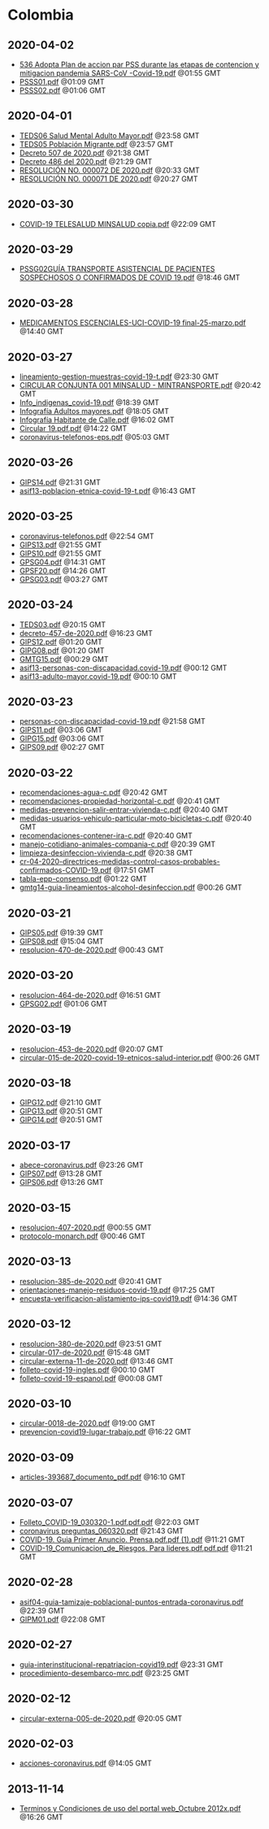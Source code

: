 # Colombia


## 2020-04-02

* [536 Adopta Plan de accion par PSS durante las etapas de contencion y mitigacion pandemia SARS-CoV -Covid-19.pdf](f7a5cec5d4bf8b3fb2a170e676d908aa96082aa3/file.pdf) @01:55 GMT
* [PSSS01.pdf](ac83fb74cdbb65c180de7358d551153d574e937e/file.pdf) @01:09 GMT
* [PSSS02.pdf](fda1c4fe34deb182b7a717df3d55d096fc546072/file.pdf) @01:06 GMT

## 2020-04-01

* [TEDS06 Salud Mental Adulto Mayor.pdf](5a903643f4cf793e0e9e7537af9f775cea962274/file.pdf) @23:58 GMT
* [TEDS05 Población Migrante.pdf](a4cc50dcfbaed86b93cf57fa5208fe05f4c8372b/file.pdf) @23:57 GMT
* [Decreto 507 de 2020.pdf](5f2a3da8b47abbd46b1a6ab6885f4de007ee117f/file.pdf) @21:38 GMT
* [Decreto 486 del 2020.pdf](853826a117c805b39957861f579659d2e38d8f0d/file.pdf) @21:29 GMT
* [RESOLUCIÓN NO. 000072 DE 2020.pdf](aaccf8ee9b4f34cf6f310001f68e31083121ff85/file.pdf) @20:33 GMT
* [RESOLUCIÓN NO. 000071 DE 2020.pdf](a10c31ff9c97fd218067154b896c4ba30ef9f36a/file.pdf) @20:27 GMT

## 2020-03-30

* [COVID-19 TELESALUD MINSALUD copia.pdf](6ac83e2ab96c107e3c9d458665564c2073128e26/file.pdf) @22:09 GMT

## 2020-03-29

* [PSSG02GUÍA  TRANSPORTE ASISTENCIAL DE PACIENTES SOSPECHOSOS O CONFIRMADOS DE COVID 19.pdf](3a896e98f45436beb89fc0f11c7cc93b7d447ba6/file.pdf) @18:46 GMT

## 2020-03-28

* [MEDICAMENTOS ESCENCIALES-UCI-COVID-19 final-25-marzo.pdf](9504477992f9231cefc4220ebca05c754ed7f2ad/file.pdf) @14:40 GMT

## 2020-03-27

* [lineamiento-gestion-muestras-covid-19-t.pdf](2d56bcb86a117600a719926c7308b70515527473/file.pdf) @23:30 GMT
* [CIRCULAR CONJUNTA 001 MINSALUD - MINTRANSPORTE.pdf](2d6eea6fb861709880c5896a2aabe839c60c52b5/file.pdf) @20:42 GMT
* [Info\_indigenas\_covid-19.pdf](bf1a83fd41682dbfa12afc58a519f1006ed69c7b/file.pdf) @18:39 GMT
* [Infografía Adultos mayores.pdf](0e8cd98cda9bb32c28ca5a84e51a589dac010b85/file.pdf) @18:05 GMT
* [Infografía Habitante de Calle.pdf](79c1e089fcdb9c06355882243acaab57f65911c2/file.pdf) @16:02 GMT
* [Circular 19.pdf.pdf](70eb1af42e2d1d9b820761e4cd3ac04f6e71de74/file.pdf) @14:22 GMT
* [coronavirus-telefonos-eps.pdf](f1306ff95b5f8a33549b41f75645e5fe0db90bdd/file.pdf) @05:03 GMT

## 2020-03-26

* [GIPS14.pdf](9276d6a8e11424863a9d12fd7caab5b53d315cf3/file.pdf) @21:31 GMT
* [asif13-poblacion-etnica-covid-19-t.pdf](56ef904fb4b13345572115cab1f6fbd51bf8c7c4/file.pdf) @16:43 GMT

## 2020-03-25

* [coronavirus-telefonos.pdf](388f161c315c1b0807570a6a13d17f9a2f564716/file.pdf) @22:54 GMT
* [GIPS13.pdf](8f2d3b5268884851e82857d4055ede1d9e107a1c/file.pdf) @21:55 GMT
* [GIPS10.pdf](9716eac2ae401d2f170e81fda538114f4882df47/file.pdf) @21:55 GMT
* [GPSG04.pdf](2759f077eb1b1ce4aed0b6ccb77a18e8dff4211a/file.pdf) @14:31 GMT
* [GPSF20.pdf](4a514e28605001019ca5193e418ac9543fa43ebd/file.pdf) @14:26 GMT
* [GPSG03.pdf](7c80168eb2af5144ae0482926cbe31553d57d8ef/file.pdf) @03:27 GMT

## 2020-03-24

* [TEDS03.pdf](1f00f2438562f5aa4ac7e7fcc152804ae1086ec4/file.pdf) @20:15 GMT
* [decreto-457-de-2020.pdf](2d2598dd230f720b4db74681c8e3ae5d87d02b90/file.pdf) @16:23 GMT
* [GIPS12.pdf](7643e070d08fb3369cc21dee537a69f67e462986/file.pdf) @01:20 GMT
* [GIPG08.pdf](615c75bce6f977bc6d57e10b4bd5cce48d7059c2/file.pdf) @01:20 GMT
* [GMTG15.pdf](1e6e83c49f6b6a9cd8d98713a587f88bdd56d8ea/file.pdf) @00:29 GMT
* [asif13-personas-con-discapacidad.covid-19.pdf](c366c8ea13bbe0cc7a26c24f8778b467a0270804/file.pdf) @00:12 GMT
* [asif13-adulto-mayor.covid-19.pdf](07d12b9e747d027e69a586998387d4a19108492f/file.pdf) @00:10 GMT

## 2020-03-23

* [personas-con-discapacidad-covid-19.pdf](7f1bb4116c25aad61033460fcc5fa1102f2da0c7/file.pdf) @21:58 GMT
* [GIPS11.pdf](c7b9461b2d12bf8c1701443d2fc13248c63fd37a/file.pdf) @03:06 GMT
* [GIPG15.pdf](04869b8ec675491db59787b0ac57ac26e56b503e/file.pdf) @03:06 GMT
* [GIPS09.pdf](ad67d4cea72318f9a4c3f3b69a12a888acbd25b4/file.pdf) @02:27 GMT

## 2020-03-22

* [recomendaciones-agua-c.pdf](49345f7a76bc9219f8ac6eed54d0532feedbe7ef/file.pdf) @20:42 GMT
* [recomendaciones-propiedad-horizontal-c.pdf](5b112d00d32596448c497a61d64b4ec76e874830/file.pdf) @20:41 GMT
* [medidas-prevencion-salir-entrar-vivienda-c.pdf](7022330ddaa55ac85dbc0be35db5c0133b7d9a10/file.pdf) @20:40 GMT
* [medidas-usuarios-vehiculo-particular-moto-bicicletas-c.pdf](92dadfe06118257bd4359c57f2901fb3db2155f1/file.pdf) @20:40 GMT
* [recomendaciones-contener-ira-c.pdf](320d738fcad9c1f208efd7777111ce405cbe95db/file.pdf) @20:40 GMT
* [manejo-cotidiano-animales-compania-c.pdf](027c37c1993031db494b25fbc65f43ac2c8e1f92/file.pdf) @20:39 GMT
* [limpieza-desinfeccion-vivienda-c.pdf](64f3198f88f9b4a1dc5b7eaa56991cd8ec598e72/file.pdf) @20:38 GMT
* [cr-04-2020-directrices-medidas-control-casos-probables-confirmados-COVID-19.pdf](a0ccfb666735ed4ac1977dc6b3893483ff9655eb/file.pdf) @17:51 GMT
* [tabla-epp-consenso.pdf](e41ae0e7adb687ae7003e1556f8f69e1d14e765b/file.pdf) @01:22 GMT
* [gmtg14-guia-lineamientos-alcohol-desinfeccion.pdf](afa9fee9e79251706b0a70febf988624999b1904/file.pdf) @00:26 GMT

## 2020-03-21

* [GIPS05.pdf](5d439dac8312e77a74ddc910454292a3b98c4ea0/file.pdf) @19:39 GMT
* [GIPS08.pdf](2a98d12d06ea8ac0332d80c7f392d99d225dba42/file.pdf) @15:04 GMT
* [resolucion-470-de-2020.pdf](12369242d60b74e752189baa967522f4802b4ee6/file.pdf) @00:43 GMT

## 2020-03-20

* [resolucion-464-de-2020.pdf](dd60eda3b7cd25d8688a97144dff41ae2af93ffe/file.pdf) @16:51 GMT
* [GPSG02.pdf](2be3daa531ba40cf333d2bbe556c1067b593a14e/file.pdf) @01:06 GMT

## 2020-03-19

* [resolucion-453-de-2020.pdf](09a6e4c37086feac737fb6396176160a48e03d81/file.pdf) @20:07 GMT
* [circular-015-de-2020-covid-19-etnicos-salud-interior.pdf](9eb9cb5367a2d698c048f3a882addead4d1f1e1c/file.pdf) @00:26 GMT

## 2020-03-18

* [GIPG12.pdf](a0564a90672314f90c05e518a16445f45e5e9c9d/file.pdf) @21:10 GMT
* [GIPG13.pdf](4ff0618da25e0be276795efe760ef5e2f09fcfc2/file.pdf) @20:51 GMT
* [GIPG14.pdf](57cb0d9e138408d5594416d057f5b51d4b8c1012/file.pdf) @20:51 GMT

## 2020-03-17

* [abece-coronavirus.pdf](0d50cf44abce66a17b96545086a07876c55186b1/file.pdf) @23:26 GMT
* [GIPS07.pdf](a8c14893a7c849898db65301595aaccb047c04d8/file.pdf) @13:28 GMT
* [GIPS06.pdf](eafae731a8502e903c211b2ec01fddfd210f756a/file.pdf) @13:26 GMT

## 2020-03-15

* [resolucion-407-2020.pdf](da70a4548ec3f943576fdb2d6d1d784a9b12157d/file.pdf) @00:55 GMT
* [protocolo-monarch.pdf](24da278520468239db28b8c65a1c7348588d20cd/file.pdf) @00:46 GMT

## 2020-03-13

* [resolucion-385-de-2020.pdf](a9c07579e0ab9b069941d95a5d0bde57a8e86b50/file.pdf) @20:41 GMT
* [orientaciones-manejo-residuos-covid-19.pdf](de7b5b77b96e18dceb5fd1d45bb57842f6e8385f/file.pdf) @17:25 GMT
* [encuesta-verificacion-alistamiento-ips-covid19.pdf](f366e783426b86496a94827dd270555ef57ac646/file.pdf) @14:36 GMT

## 2020-03-12

* [resolucion-380-de-2020.pdf](3dc8ef0a5d0bd8c9d3f8df80419bf53a08ae09f9/file.pdf) @23:51 GMT
* [circular-017-de-2020.pdf](9adc2ececb2f2f587079c967c19e636b65412ad2/file.pdf) @15:48 GMT
* [circular-externa-11-de-2020.pdf](52e356313af92f5109975ebc6a34e7c534ba2f46/file.pdf) @13:46 GMT
* [folleto-covid-19-ingles.pdf](c0cb473b77682babbdd9c231548cd0481e537137/file.pdf) @00:10 GMT
* [folleto-covid-19-espanol.pdf](eebc9f4811eb05a4f2111a327b1e1a1eda5a2447/file.pdf) @00:08 GMT

## 2020-03-10

* [circular-0018-de-2020.pdf](64bc32ee2b9e0c0eacd79df210b1a25705674f2c/file.pdf) @19:00 GMT
* [prevencion-covid19-lugar-trabajo.pdf](29202fe737b90aae9533b86030bf2b6c8f25c3ab/file.pdf) @16:22 GMT

## 2020-03-09

* [articles-393687\_documento\_pdf.pdf](60ce2f72352b996ed52c9093714de200b0cc6aa0/file.pdf) @16:10 GMT

## 2020-03-07

* [Folleto\_COVID-19\_030320-1.pdf.pdf.pdf](64bb324dd5eb8bdd68fcf861bf0f91efcf05579e/file.pdf) @22:03 GMT
* [coronavirus preguntas\_060320.pdf](2dbf85761d797b4a2b158a7b05da00c9209f46d2/file.pdf) @21:43 GMT
* [COVID-19. Guia Primer Anuncio. Prensa.pdf.pdf (1).pdf](027bf630f9055a5e6a40e8040e583c415b395402/file.pdf) @11:21 GMT
* [COVID-19\_Comunicacion\_de\_Riesgos. Para lideres.pdf.pdf.pdf](a2019f0df1e6709629697de541b173412f684fce/file.pdf) @11:21 GMT

## 2020-02-28

* [asif04-guia-tamizaje-poblacional-puntos-entrada-coronavirus.pdf](3ce2d282e76cba34d98f73f8061041cbd90da914/file.pdf) @22:39 GMT
* [GIPM01.pdf](0b252eb3d59991fad0774712572927c7c3b96472/file.pdf) @22:08 GMT

## 2020-02-27

* [guia-interinstitucional-repatriacion-covid19.pdf](c125898e67c104e29004d0235a436ade9d78878a/file.pdf) @23:31 GMT
* [procedimiento-desembarco-mrc.pdf](418ca82bbf844813e7ef4b0d9fa353e2a85f1e7d/file.pdf) @23:25 GMT

## 2020-02-12

* [circular-externa-005-de-2020.pdf](853924850adf814ed5297b07d1554f1debc6b8e6/file.pdf) @20:05 GMT

## 2020-02-03

* [acciones-coronavirus.pdf](5561334db309b3a3c005de07bc29f1283e7c6095/file.pdf) @14:05 GMT

## 2013-11-14

* [Terminos y Condiciones de uso del portal web\_Octubre 2012x.pdf](fef119543b13c309226a2370f6993406b32a1405/file.pdf) @16:26 GMT

